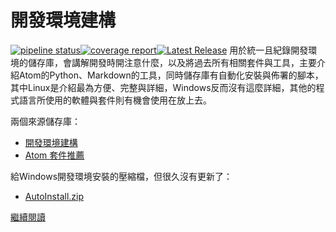 # 開發環境建構
[![pipeline status](https://atca.ddns.net/timmy61109/Development-Environment-Build/badges/master/pipeline.svg)](https://atca.ddns.net/timmy61109/Development-Environment-Build/-/commits/master)[![coverage report](https://atca.ddns.net/timmy61109/Development-Environment-Build/badges/master/coverage.svg)](https://atca.ddns.net/timmy61109/Development-Environment-Build/-/commits/master)[![Latest Release](https://atca.ddns.net/timmy61109/Development-Environment-Build/-/badges/release.svg)](https://atca.ddns.net/timmy61109/Development-Environment-Build/-/releases)
用於統一且紀錄開發環境的儲存庫，會講解開發時開注意什麼，以及將過去所有相關套件與工具，主要介紹Atom的Python、Markdown的工具，同時儲存庫有自動化安裝與佈署的腳本，其中Linux是介紹最為方便、完整與詳細，Windows反而沒有這麼詳細，其他的程式語言所使用的軟體與套件則有機會使用在放上去。

兩個來源儲存庫：

- [開發環境建構](https://github.com/TSVS-Special-Topic-Group/Development-Environment-Build)
- [Atom 套件推薦](https://github.com/we684123/Atom_packages/tree/8663ebefbbcaf7003b6806314be70cc751cc7773)

給Windows開發環境安裝的壓縮檔，但很久沒有更新了：

- [AutoInstall.zip](https://drive.google.com/file/d/1ezvU8E0IVuq9n1EmXH5jg-6q0FK1Ko_C)

[繼續閱讀](docs/index.md)
